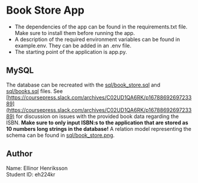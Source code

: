 # Book Store App
- The dependencies of the app can be found in the requirements.txt file. Make sure to install them before running the app.
- A description of the required environment variables can be found in example.env. They can be added in an .env file.
- The starting point of the application is app.py.

## MySQL
The database can be recreated with the [sql/book_store.sql](sql/book_store.sql) and [sql/books.sql](sql/books.sql) files. See [https://coursepress.slack.com/archives/C02UD1QA6RK/p1678869269723389](https://coursepress.slack.com/archives/C02UD1QA6RK/p1678869269723389) for discussion on issues with the provided book data regarding the ISBN. **Make sure to only input ISBN:s to the application that are stored as 10 numbers long strings in the database!** A relation model representing the schema can be found in [sql/book_store.png](sql/book_store.png).

## Author
Name: Ellinor Henriksson   
Student ID: eh224kr


